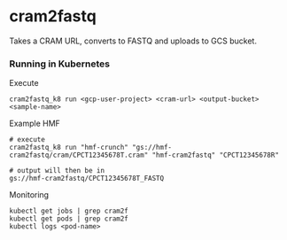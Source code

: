 # cram2fastq
Takes a CRAM URL, converts to FASTQ and uploads to GCS bucket.

### Running in Kubernetes

Execute
```shell script
cram2fastq_k8 run <gcp-user-project> <cram-url> <output-bucket> <sample-name>
```

Example HMF
```shell script
# execute
cram2fastq_k8 run "hmf-crunch" "gs://hmf-cram2fastq/cram/CPCT12345678T.cram" "hmf-cram2fastq" "CPCT12345678R"

# output will then be in
gs://hmf-cram2fastq/CPCT12345678T_FASTQ
```

Monitoring
```shell script
kubectl get jobs | grep cram2f
kubectl get pods | grep cram2f
kubectl logs <pod-name>
```